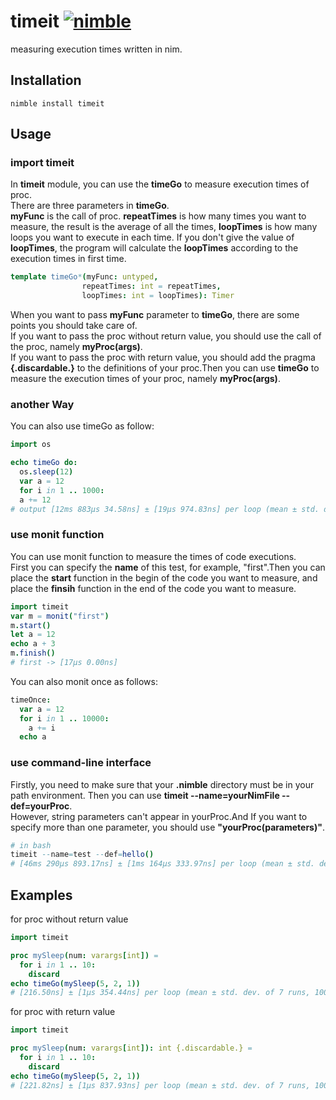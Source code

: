 # timeit [![nimble](https://raw.githubusercontent.com/yglukhov/nimble-tag/master/nimble.png)](https://github.com/yglukhov/nimble-tag)
measuring execution times written in nim.

## Installation
```text
nimble install timeit
```

## Usage
### import timeit
In **timeit** module, you can use the **timeGo** to
measure execution times of proc. \
There are three parameters in **timeGo**.\
**myFunc** is the call of proc. **repeatTimes** is
how many times you want to measure, the result is the average of all the times, **loopTimes** is how many loops you want to execute in each time.
If you don't give the value of **loopTimes**, the program will calculate the **loopTimes** according to the execution times in first time.    
```nim
template timeGo*(myFunc: untyped, 
                repeatTimes: int = repeatTimes, 
                loopTimes: int = loopTimes): Timer
```
When you want to pass **myFunc** parameter to **timeGo**, there are some points you should take care of. \
If you want to pass the proc without return value, you should use the call of the proc, namely **myProc(args)**. \
If you want to pass the proc with return value,
you should add the pragma **{.discardable.}** to the
definitions of your proc.Then you can use **timeGo**
to measure the execution times of your proc, namely **myProc(args)**.

### another Way
You can also use timeGo as follow:
```nim
import os

echo timeGo do:
  os.sleep(12)
  var a = 12
  for i in 1 .. 1000:
  a += 12
# output [12ms 883μs 34.58ns] ± [19μs 974.83ns] per loop (mean ± std. dev. of 7 runs, 10 loops each)
```

### use monit function
You can use monit function to measure the times
of code executions. \
First you can specify the **name** of this test,
for example, "first".Then you can place the
**start** function in the begin of the code you want
to measure, and place the **finsih** function in the
end of the code you want to measure.
```nim
import timeit
var m = monit("first")
m.start()
let a = 12
echo a + 3 
m.finish()
# first -> [17μs 0.00ns]
```
You can also monit once as follows:
```nim
timeOnce:
  var a = 12
  for i in 1 .. 10000:
    a += i
  echo a
```


### use command-line interface
Firstly, you need to make sure that your **.nimble** directory must be in your path environment.
Then you can use **timeit --name=yourNimFile --def=yourProc**. \
However, string parameters can't appear in yourProc.And If you want
to specify more than one parameter, you should use **"yourProc(parameters)"**.

```nim
# in bash
timeit --name=test --def=hello()
# [46ms 290μs 893.17ns] ± [1ms 164μs 333.97ns] per loop (mean ± std. dev. of 7 runs, 10 loops each)
```



## Examples
for proc without return value
```nim
import timeit

proc mySleep(num: varargs[int]) = 
  for i in 1 .. 10:
    discard
echo timeGo(mySleep(5, 2, 1))
# [216.50ns] ± [1μs 354.44ns] per loop (mean ± std. dev. of 7 runs, 1000000 loops each)
```
for proc with return value
```nim
import timeit

proc mySleep(num: varargs[int]): int {.discardable.} = 
  for i in 1 .. 10:
    discard
echo timeGo(mySleep(5, 2, 1)) 
# [221.82ns] ± [1μs 837.93ns] per loop (mean ± std. dev. of 7 runs, 1000000 loops each) 
```
